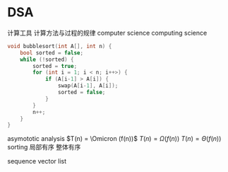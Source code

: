 # DSA

计算工具
计算方法与过程的规律
computer science
computing science

```C++
void bubblesort(int A[], int n) {
    bool sorted = false;
    while (!sorted) {
        sorted = true;
        for (int i = 1; i < n; i++>) {
            if (A[i-1] > A[i]) {
                swap(A[i-1], A[i]);
                sorted = false;
            }
        }
        n++;
    }
}
```

asymototic analysis
$T(n) = \Omicron (f(n))$
$T(n) = \Omega (f(n))$
$T(n) = \Theta (f(n))$
sorting
局部有序
整体有序

sequence
vector
list
